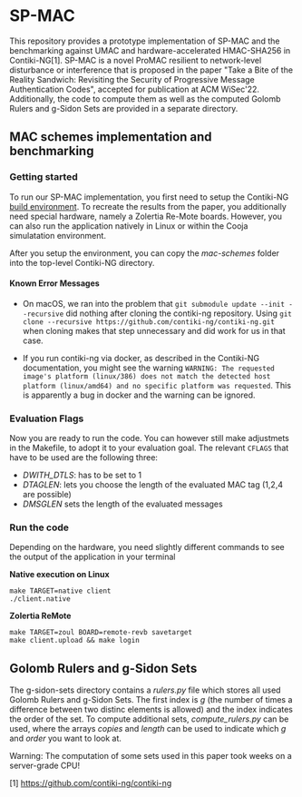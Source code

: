 
# SP-MAC

This repository provides a prototype implementation of SP-MAC and the benchmarking against UMAC and hardware-accelerated HMAC-SHA256 in Contiki-NG[1]. SP-MAC is a novel ProMAC resilient to network-level disturbance or interference that is proposed in the paper "Take a Bite of the Reality Sandwich: Revisiting the Security of Progressive Message Authentication Codes", accepted for publication at ACM WiSec'22. Additionally, the code to compute them as well as the computed Golomb Rulers and g-Sidon Sets are provided in a separate directory.

## MAC schemes implementation and benchmarking

### Getting started

To run our SP-MAC implementation, you first need to setup the Contiki-NG [build environment](https://github.com/contiki-ng/contiki-ng/wiki). To recreate the results from the paper, you additionally need special hardware, namely a Zolertia Re-Mote boards. However, you can also run the application natively in Linux or within the Cooja simulatation environment.

After you setup the environment, you can copy the *mac-schemes* folder into the top-level Contiki-NG directory.

#### Known Error Messages

* On macOS, we ran into the problem that `git submodule update --init --recursive` did nothing after cloning the contiki-ng repository. Using `git clone --recursive https://github.com/contiki-ng/contiki-ng.git` when cloning makes that step unnecessary and did work for us in that case.

* If you run contiki-ng via docker, as described in the Contiki-NG documentation, you might see the warning `WARNING: The requested image's platform (linux/386) does not match the detected host platform (linux/amd64) and no specific platform was requested`. This is apparently a bug in docker and the warning can be ignored.

### Evaluation Flags

Now you are ready to run the code. You can however still make adjustmets in the Makefile, to adopt it to your evaluation goal. The relevant `CFLAGS` that have to be used are the following three:

 - *DWITH_DTLS*: has to be set to 1
 - *DTAGLEN*: lets you choose the length of the evaluated MAC tag (1,2,4 are possible)
 - *DMSGLEN* sets the length of the evaluated messages

### Run the code

Depending on the hardware, you need slightly different commands to see the output of the application in your terminal

**Native execution on Linux**
```
make TARGET=native client
./client.native
```

**Zolertia ReMote**
```
make TARGET=zoul BOARD=remote-revb savetarget
make client.upload && make login
```

## Golomb Rulers and g-Sidon Sets

The g-sidon-sets directory contains a *rulers.py* file which stores all used Golomb Rulers and g-Sidon Sets. The first index is *g* (the number of times a difference between two distinc elements is allowed) and the index indicates the order of the set. To compute additional sets, *compute_rulers.py* can be used, where the arrays *copies* and *length* can be used to indicate which *g* and *order* you want to look at.

Warning: The computation of some sets used in this paper took weeks on a server-grade CPU!

[1] https://github.com/contiki-ng/contiki-ng
